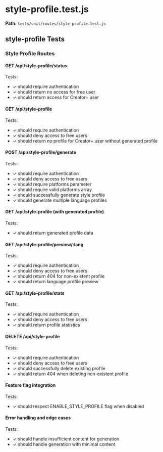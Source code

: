 # style-profile.test.js

**Path:** `tests/unit/routes/style-profile.test.js`

## style-profile Tests

### Style Profile Routes

#### GET /api/style-profile/status

Tests:
- ✓ should require authentication
- ✓ should return no access for free user
- ✓ should return access for Creator+ user

#### GET /api/style-profile

Tests:
- ✓ should require authentication
- ✓ should deny access to free users
- ✓ should return no profile for Creator+ user without generated profile

#### POST /api/style-profile/generate

Tests:
- ✓ should require authentication
- ✓ should deny access to free users
- ✓ should require platforms parameter
- ✓ should require valid platforms array
- ✓ should successfully generate style profile
- ✓ should generate multiple language profiles

#### GET /api/style-profile (with generated profile)

Tests:
- ✓ should return generated profile data

#### GET /api/style-profile/preview/:lang

Tests:
- ✓ should require authentication
- ✓ should deny access to free users
- ✓ should return 404 for non-existent profile
- ✓ should return language profile preview

#### GET /api/style-profile/stats

Tests:
- ✓ should require authentication
- ✓ should deny access to free users
- ✓ should return profile statistics

#### DELETE /api/style-profile

Tests:
- ✓ should require authentication
- ✓ should deny access to free users
- ✓ should successfully delete existing profile
- ✓ should return 404 when deleting non-existent profile

#### Feature flag integration

Tests:
- ✓ should respect ENABLE_STYLE_PROFILE flag when disabled

#### Error handling and edge cases

Tests:
- ✓ should handle insufficient content for generation
- ✓ should handle generation with minimal content

